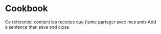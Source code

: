 
# Cookbook
Ce référentiel contient les recettes que j'aime partager avec mes amis Add a sentence then save and close
